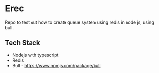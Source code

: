 # Erec

Repo to test out how to create queue system using redis in node js, using bull.

## Tech Stack

- Nodejs with typescript
- Redis
- Bull - https://www.npmjs.com/package/bull
